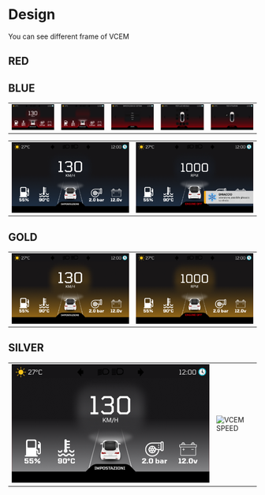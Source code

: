 # Design
You can see different frame of VCEM

## RED
<table>
    <tr>
        <td>
            <img src="https://raw.githubusercontent.com/marcobackup/VehicleCockpitExtensionModule/main/design/red%20version/home%20-%20speed.png" alt="VCEM SPEED">
        </td>
        <td>
            <img src="https://raw.githubusercontent.com/marcobackup/VehicleCockpitExtensionModule/main/design/red%20version/home%20-%20rpm.png" alt="VCEM RPM">
        </td>
        <td>
            <img src="https://github.com/marcobackup/VehicleCockpitExtensionModule/blob/main/design/red%20version/user%20settings%20-%20impostazioni.png?raw=true" alt="VCEM SETTINGS">
        </td>
        <td>
            <img src="https://github.com/marcobackup/VehicleCockpitExtensionModule/blob/main/design/red%20version/admin%20settings%20-%20test%20luci%20veicolo.png?raw=true" alt="VCEM SETTINGS">
        </td>
        <td>
            <img src="https://github.com/marcobackup/VehicleCockpitExtensionModule/blob/main/design/red%20version/admin%20settings%20-%20test%20attuatori.png?raw=true" alt="VCEM SETTINGS">
        </td>
    </tr>

## BLUE
<table>
    <tr>
        <td>
            <img src="https://raw.githubusercontent.com/marcobackup/VehicleCockpitExtensionModule/main/design/blue%20version/home%20-%20speed.png" alt="VCEM SPEED">
        </td>
        <td>
            <img src="https://raw.githubusercontent.com/marcobackup/VehicleCockpitExtensionModule/main/design/blue%20version/home%20-%20rpm.png" alt="VCEM SPEED">
        </td>
    </tr>
</table>

## GOLD
<table>
    <tr>
        <td>
            <img src="https://raw.githubusercontent.com/marcobackup/VehicleCockpitExtensionModule/main/design/gold%20version/home%20-%20speed.png" alt="VCEM SPEED">
        </td>
        <td>
            <img src="https://raw.githubusercontent.com/marcobackup/VehicleCockpitExtensionModule/main/design/gold%20version/home%20-%20rpm.png" alt="VCEM SPEED">
        </td>
    </tr>
</table>

## SILVER
<table>
    <tr>
        <td>
            <img src="https://raw.githubusercontent.com/marcobackup/VehicleCockpitExtensionModule/main/design/silver%20version/home%20-%20speed.png" alt="VCEM SPEED">
        </td>
        <td>
            <img src="https://raw.githubusercontent.com/marcobackup/VehicleCockpitExtensionModule/main/design/%20version/home%20-%20rpm.png" alt="VCEM SPEED">
        </td>
    </tr>
</table>
